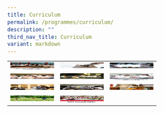 ```yaml
---
title: Curriculum
permalink: /programmes/curriculum/
description: ""
third_nav_title: Curriculum
variant: markdown
---
```

<style>
table, th, td {
  border:0px solid black;
  border-collapse: collapse;
}
</style>



<table style="width:100%">
  
  <tbody><tr>
    <td>
<a href="/programmes/curriculum/english-language-and-literature/" target="_blank" rel="noopener noreferrer"><img src="/images/english-squarepic1.jpg" alt="English Language And Literature" width="100" height="17"></a>
</td>
    <td>
<a href="/programmes/curriculum/chinese-language/" target="_blank" rel="noopener noreferrer"><img src="/images/tn_Chinese-squarepic1.jpg" alt="Chinese Language" width="100" height="17"></a>
</td>
		<td>
<a href="/programmes/curriculum/mathematics/" target="_blank" rel="noopener noreferrer"><img src="/images/mathematic-squarepic1.jpg" alt="Mathematics" width="100" height="17"></a>
</td>
</tr>
  <tr>
    <td>
<a href="/programmes/curriculum/science/" target="_blank" rel="noopener noreferrer"><img src="/images/science-squarepic1.jpg" alt="Science" width="100" height="17"></a>
</td>
    <td>
<a href="/programmes/curriculum/humanities/" target="_blank" rel="noopener noreferrer"><img src="/images/humanities-squarepic1.jpg" alt="Humanities" width="100" height="17"></a>
</td>
		<td>
<a href="/programmes/curriculum/food-and-consumer-education/" target="_blank" rel="noopener noreferrer"><img src="/images/tn_FCE-squarepic1.jpg" alt="Food And Consumer Education" width="100" height="17"></a>
</td>
  </tr>
<tr>
    <td>
<a href="/programmes/curriculum/design-and-technology/" target="_blank" rel="noopener noreferrer"><img src="/images/design_technology-squarepic1.jpg" alt="Design And Technology" width="100" height="17"></a>
</td>
    <td>
<a href="/programmes/curriculum/art/" target="_blank" rel="noopener noreferrer"><img src="/images/art-squarepic1.jpg" alt="ART" width="100" height="17"></a>
</td>
		<td>
<a href="/programmes/curriculum/music/" target="_blank" rel="noopener noreferrer"><img src="/images/tn_MEP-squarepic1.jpg" alt="Music" width="100" height="17"></a>
</td>
  </tr>
<tr>
    <td>
<a href="/programmes/curriculum/physical-education/" target="_blank" rel="noopener noreferrer"><img src="/images/PE-squarepic1.jpg" alt="Physical Education" width="100" height="17"></a>
</td>
<td>
<a href="/programmes/student-development/applied-learning-programmes-alp" target="_blank" rel="noopener noreferrer"><img src="/images/ALP_squarepic1.jpg" alt="APPLIED LEARNING PROGRAMME (ALP)" width="100" height="17"></a>
</td>
<td>
</td>
  </tr>
  
</tbody></table>